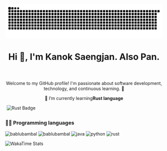 <p align = "center">
	<img src = "https://github.com/7oSkaaa/7oSkaaa/blob/output/github-contribution-grid-snake.svg?" alt = "Snake Game"/>
</p>

<h1 align="center">

Hi 👋, I'm **Kanok Saengjan**. Also **Pan**.
</h1>
<br/>
<p align = "center">
  Welcome to my GitHub profile! I'm passionate about software development, technology, and continuous learning. 🚀
</p>
<p align="center" style="display: flex; justify-content: center; align-items: center;">
  🌱 I’m currently learning <b>Rust language</b>
  
</p>
<img src="https://img.shields.io/badge/Rust-Learning-orange?logo=rust" alt="Rust Badge" style="margin-left: 5px;">

##

<h3 align="left">👨‍💻  Programming languages</h3>
<p align='left'>
<img src="https://raw.githubusercontent.com/bablubambal/All_logo_and_pictures/1ac69ce5fbc389725f16f989fa53c62d6e1b4883/programming%20languages/typescript.svg" alt="bablubambal" height="50" width="50" /> 
<img src="https://raw.githubusercontent.com/bablubambal/All_logo_and_pictures/1ac69ce5fbc389725f16f989fa53c62d6e1b4883/programming%20languages/javascript.svg" alt="bablubambal" height="50" width="50" /> 
<img src="https://raw.githubusercontent.com/bablubambal/All_logo_and_pictures/1ac69ce5fbc389725f16f989fa53c62d6e1b4883/programming%20languages/java.svg" alt="java" height="50" width="50" /> 
<img src="https://raw.githubusercontent.com/bablubambal/All_logo_and_pictures/1ac69ce5fbc389725f16f989fa53c62d6e1b4883/programming%20languages/python.svg" alt="python" height="50" width="50" /> 
<img src="https://raw.githubusercontent.com/bablubambal/All_logo_and_pictures/1ac69ce5fbc389725f16f989fa53c62d6e1b4883/programming%20languages/rust.svg" alt="rust" height="50" width="50" /> 
</p>


![WakaTime Stats](https://wakatime.com/share/@QuarterCen/f2083339-dc0f-44d5-a794-446861054c85.svg)
